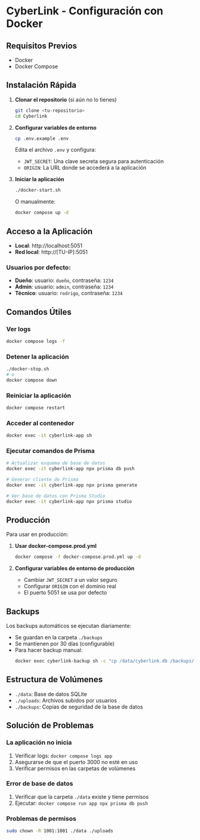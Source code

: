 # CyberLink - Configuración con Docker

## Requisitos Previos
- Docker
- Docker Compose

## Instalación Rápida

1. **Clonar el repositorio** (si aún no lo tienes)
   ```bash
   git clone <tu-repositorio>
   cd Cyberlink
   ```

2. **Configurar variables de entorno**
   ```bash
   cp .env.example .env
   ```
   Edita el archivo `.env` y configura:
   - `JWT_SECRET`: Una clave secreta segura para autenticación
   - `ORIGIN`: La URL donde se accederá a la aplicación

3. **Iniciar la aplicación**
   ```bash
   ./docker-start.sh
   ```
   O manualmente:
   ```bash
   docker compose up -d
   ```

## Acceso a la Aplicación

- **Local**: http://localhost:5051
- **Red local**: http://[TU-IP]:5051

### Usuarios por defecto:
- **Dueño**: usuario: `dueño`, contraseña: `1234`
- **Admin**: usuario: `admin`, contraseña: `1234`
- **Técnico**: usuario: `rodrigo`, contraseña: `1234`

## Comandos Útiles

### Ver logs
```bash
docker compose logs -f
```

### Detener la aplicación
```bash
./docker-stop.sh
# o
docker compose down
```

### Reiniciar la aplicación
```bash
docker compose restart
```

### Acceder al contenedor
```bash
docker exec -it cyberlink-app sh
```

### Ejecutar comandos de Prisma
```bash
# Actualizar esquema de base de datos
docker exec -it cyberlink-app npx prisma db push

# Generar cliente de Prisma
docker exec -it cyberlink-app npx prisma generate

# Ver base de datos con Prisma Studio
docker exec -it cyberlink-app npx prisma studio
```

## Producción

Para usar en producción:

1. **Usar docker-compose.prod.yml**
   ```bash
   docker compose -f docker-compose.prod.yml up -d
   ```

2. **Configurar variables de entorno de producción**
   - Cambiar `JWT_SECRET` a un valor seguro
   - Configurar `ORIGIN` con el dominio real
   - El puerto 5051 se usa por defecto

## Backups

Los backups automáticos se ejecutan diariamente:
- Se guardan en la carpeta `./backups`
- Se mantienen por 30 días (configurable)
- Para hacer backup manual:
  ```bash
  docker exec cyberlink-backup sh -c "cp /data/cyberlink.db /backups/cyberlink-manual-$(date +%Y%m%d-%H%M%S).db"
  ```

## Estructura de Volúmenes

- `./data`: Base de datos SQLite
- `./uploads`: Archivos subidos por usuarios
- `./backups`: Copias de seguridad de la base de datos

## Solución de Problemas

### La aplicación no inicia
1. Verificar logs: `docker compose logs app`
2. Asegurarse de que el puerto 3000 no esté en uso
3. Verificar permisos en las carpetas de volúmenes

### Error de base de datos
1. Verificar que la carpeta `./data` existe y tiene permisos
2. Ejecutar: `docker compose run app npx prisma db push`

### Problemas de permisos
```bash
sudo chown -R 1001:1001 ./data ./uploads
```